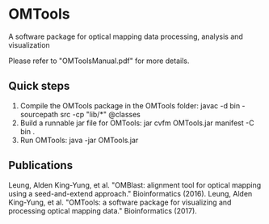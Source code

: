 OMTools
================
A software package for optical mapping data processing, analysis and visualization

Please refer to "OMToolsManual.pdf" for more details. 

Quick steps
------------
1.	Compile the OMTools package in the OMTools folder:
javac -d bin -sourcepath src -cp "lib/*" @classes
2.	Build a runnable jar file for OMTools:
jar cvfm OMTools.jar manifest -C bin .
3.	Run OMTools:
java -jar OMTools.jar

Publications
-------------
Leung, Alden King-Yung, et al. "OMBlast: alignment tool for optical mapping using a seed-and-extend approach." Bioinformatics (2016).
Leung, Alden King-Yung, et al. "OMTools: a software package for visualizing and processing optical mapping data." Bioinformatics (2017).